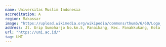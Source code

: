 ```yaml
---
name: Universitas Muslim Indonesia
accreditation: A
region: Makassar
image: "https://upload.wikimedia.org/wikipedia/commons/thumb/6/60/Logo_Universitas_Muslim_Indonesia_Makassar.png/551px-Logo_Universitas_Muslim_Indonesia_Makassar.png"
address: Jl. Urip Sumoharjo No.km.5, Panaikang, Kec. Panakkukang, Kota Makassar, Sulawesi Selatan 90231
url: "https://umi.ac.id/"
tag: UMI
---
```

